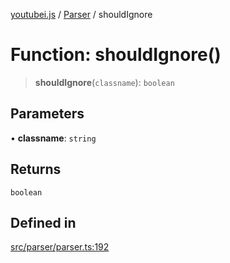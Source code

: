 [youtubei.js](../../../README.md) / [Parser](../README.md) / shouldIgnore

# Function: shouldIgnore()

> **shouldIgnore**(`classname`): `boolean`

## Parameters

• **classname**: `string`

## Returns

`boolean`

## Defined in

[src/parser/parser.ts:192](https://github.com/LuanRT/YouTube.js/blob/af92984523f90200a18314b94478a2697c9deab0/src/parser/parser.ts#L192)
